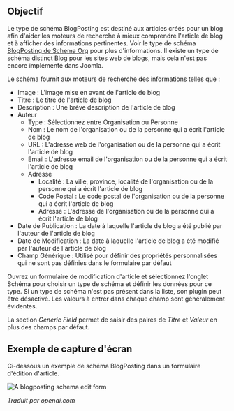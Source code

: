 <!-- Filename: J5.x:Schema_org/Type_Organization_-_Using_Organization_Plugin / Display title: Schema.org - BlogPosting -->

## Objectif

Le type de schéma BlogPosting est destiné aux articles créés pour un blog afin d'aider les moteurs de recherche à mieux comprendre l'article de blog et à afficher des informations pertinentes. Voir le type de schéma [BlogPosting de Schema Org](https://schema.org/BlogPosting) pour plus d'informations. Il existe un type de schéma distinct [Blog](https://schema.org/Blog) pour les sites web de blogs, mais cela n'est pas encore implémenté dans Joomla.

Le schéma fournit aux moteurs de recherche des informations telles que :

- Image : L'image mise en avant de l'article de blog
- Titre : Le titre de l'article de blog
- Description : Une brève description de l'article de blog
- Auteur
    - Type : Sélectionnez entre Organisation ou Personne
    - Nom : Le nom de l'organisation ou de la personne qui a écrit l'article de blog
    - URL : L'adresse web de l'organisation ou de la personne qui a écrit l'article de blog
    - Email : L'adresse email de l'organisation ou de la personne qui a écrit l'article de blog
    - Adresse
        - Localité : La ville, province, localité de l'organisation ou de la personne qui a écrit l'article de blog
        - Code Postal : Le code postal de l'organisation ou de la personne qui a écrit l'article de blog
        - Adresse : L'adresse de l'organisation ou de la personne qui a écrit l'article de blog
- Date de Publication : La date à laquelle l'article de blog a été publié par l'auteur de l'article de blog
- Date de Modification : La date à laquelle l'article de blog a été modifié par l'auteur de l'article de blog
- Champ Générique : Utilisé pour définir des propriétés personnalisées qui ne sont pas définies dans le formulaire par défaut

Ouvrez un formulaire de modification d'article et sélectionnez l'onglet Schéma pour choisir un type de schéma et définir les données pour ce type. Si un type de schéma n'est pas présent dans la liste, son plugin peut être désactivé. Les valeurs à entrer dans chaque champ sont généralement évidentes.

La section *Generic Field* permet de saisir des paires de *Titre* et *Valeur* en plus des champs par défaut.

## Exemple de capture d'écran

Ci-dessous un exemple de schéma BlogPosting dans un formulaire d'édition d'article.

![A blogposting schema edit form](../../../en/images/schemas/edit-schema-blogposting.png)

*Traduit par openai.com*


